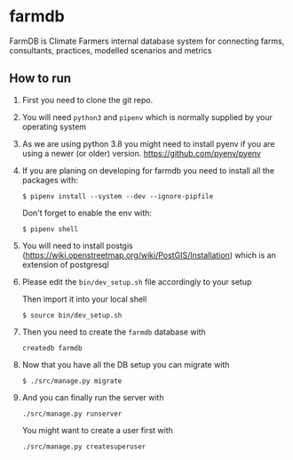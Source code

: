 # farmdb
FarmDB is Climate Farmers internal database system for connecting farms, consultants, practices, modelled scenarios and metrics

## How to run
1) First you need to clone the git repo.
1) You will need `python3` and `pipenv` which is normally supplied by your operating system
1) As we are using python 3.8 you might need to install pyenv if you are using
   a newer (or older) version.  https://github.com/pyenv/pyenv

1) If you are planing on developing for farmdb you need to install all the packages with:
   ```
   $ pipenv install --system --dev --ignore-pipfile
   ```

   Don't forget to enable the env with:
   ```
   $ pipenv shell
   ```

1) You will need to install postgis (https://wiki.openstreetmap.org/wiki/PostGIS/Installation) which is an extension of postgresql

1) Please edit the `bin/dev_setup.sh` file accordingly to your setup
   
   Then import it into your local shell

   ```
   $ source bin/dev_setup.sh
   ```

1) Then you need to create the `farmdb` database with
   ```
   createdb farmdb
   ```

1) Now that you have all the DB setup you can migrate with
   ```
   $ ./src/manage.py migrate
   ```

1) And you can finally run the server with 
   ```
   ./src/manage.py runserver
   ```

   You might want to create a user first with 
   ```
   ./src/manage.py createsuperuser
   ```


